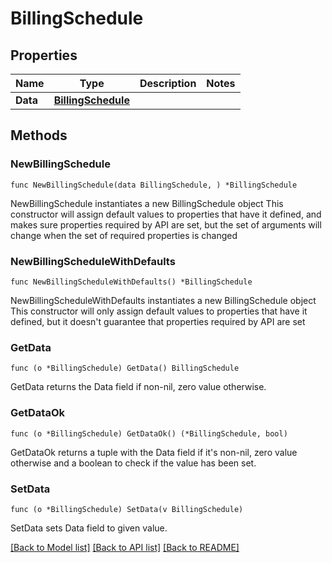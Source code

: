 # BillingSchedule

## Properties

Name | Type | Description | Notes
------------ | ------------- | ------------- | -------------
**Data** | [**BillingSchedule**](BillingSchedule.md) |  | 

## Methods

### NewBillingSchedule

`func NewBillingSchedule(data BillingSchedule, ) *BillingSchedule`

NewBillingSchedule instantiates a new BillingSchedule object
This constructor will assign default values to properties that have it defined,
and makes sure properties required by API are set, but the set of arguments
will change when the set of required properties is changed

### NewBillingScheduleWithDefaults

`func NewBillingScheduleWithDefaults() *BillingSchedule`

NewBillingScheduleWithDefaults instantiates a new BillingSchedule object
This constructor will only assign default values to properties that have it defined,
but it doesn't guarantee that properties required by API are set

### GetData

`func (o *BillingSchedule) GetData() BillingSchedule`

GetData returns the Data field if non-nil, zero value otherwise.

### GetDataOk

`func (o *BillingSchedule) GetDataOk() (*BillingSchedule, bool)`

GetDataOk returns a tuple with the Data field if it's non-nil, zero value otherwise
and a boolean to check if the value has been set.

### SetData

`func (o *BillingSchedule) SetData(v BillingSchedule)`

SetData sets Data field to given value.



[[Back to Model list]](../README.md#documentation-for-models) [[Back to API list]](../README.md#documentation-for-api-endpoints) [[Back to README]](../README.md)


